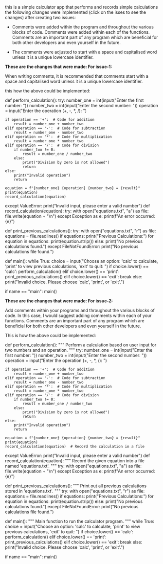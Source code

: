 this is a simple calculator app that performs and records simple calculations 
the following changes were implemented (click on the isses to see the changes) after creating two issues:

- Comments were added within the program and throughout the various blocks of code. Comments were added within each of the functions. Comments are an important part of any program which are beneficial for both other developers and even yourself in the future.

- The comments were adjusted to start with a space and capitalised word unless it is a unique lowercase identifier.

**These are the changes that were made:
For issue-1:**

When writing comments, it is recommended that comments start with a space and capitalised word unless it is a unique lowercase identifier.

this how the above could be implemented:

def perform_calculation():
try:
number_one = int(input("Enter the first number: "))
number_two = int(input("Enter the second number: "))
operation = input("Enter the operation (+, -, *, /): ")

    if operation == '+':  # Code for addition
        result = number_one + number_two
    elif operation == '-':  # Code for subtraction
        result = number_one - number_two
    elif operation == '*':  # Code for multiplication
        result = number_one * number_two
    elif operation == '/':  # Code for division
        if number_two != 0:
            result = number_one / number_two
        else:
            print("Division by zero is not allowed")
            return
    else:
        print("Invalid operation")
        return

    equation = f"{number_one} {operation} {number_two} = {result}"
    print(equation)
    record_calculation(equation)

except ValueError:
    print("Invalid input, please enter a valid number")
def record_calculation(equation):
try:
with open("equations.txt", "a") as file:
file.write(equation + "\n")
except Exception as e:
print(f"An error occurred: {e}")

def print_previous_calculations():
try:
with open("equations.txt", "r") as file:
equations = file.readlines()
if equations:
print("Previous Calculations:")
for equation in equations:
print(equation.strip())
else:
print("No previous calculations found.")
except FileNotFoundError:
print("No previous calculations file found.")

def main():
while True:
choice = input("Choose an option: 'calc' to calculate, 'print' to view previous calculations, 'exit' to quit: ")
if choice.lower() == 'calc':
perform_calculation()
elif choice.lower() == 'print':
print_previous_calculations()
elif choice.lower() == 'exit':
break
else:
print("Invalid choice. Please choose 'calc', 'print', or 'exit'.")

if name == "main":
main()

**These are the changes that were made:
For issue-2:**

Add comments within your programs and throughout the various blocks of code. In this case, I would suggest adding comments within each of your functions. Comments are an important part of any program which are beneficial for both other developers and even yourself in the future.

This is how the above could be implemented:

def perform_calculation():
"""
Perform a calculation based on user input for two numbers and an operation.
"""
try:
number_one = int(input("Enter the first number: "))
number_two = int(input("Enter the second number: "))
operation = input("Enter the operation (+, -, *, /): ")

    if operation == '+':  # Code for addition
        result = number_one + number_two
    elif operation == '-':  # Code for subtraction
        result = number_one - number_two
    elif operation == '*':  # Code for multiplication
        result = number_one * number_two
    elif operation == '/':  # Code for division
        if number_two != 0:
            result = number_one / number_two
        else:
            print("Division by zero is not allowed")
            return
    else:
        print("Invalid operation")
        return

    equation = f"{number_one} {operation} {number_two} = {result}"
    print(equation)
    record_calculation(equation)  # Record the calculation in a file

except ValueError:
    print("Invalid input, please enter a valid number")
def record_calculation(equation):
"""
Record the given equation into a file named 'equations.txt'.
"""
try:
with open("equations.txt", "a") as file:
file.write(equation + "\n")
except Exception as e:
print(f"An error occurred: {e}")

def print_previous_calculations():
"""
Print out all previous calculations stored in 'equations.txt'.
"""
try:
with open("equations.txt", "r") as file:
equations = file.readlines()
if equations:
print("Previous Calculations:")
for equation in equations:
print(equation.strip())
else:
print("No previous calculations found.")
except FileNotFoundError:
print("No previous calculations file found.")

def main():
"""
Main function to run the calculator program.
"""
while True:
choice = input("Choose an option: 'calc' to calculate, 'print' to view previous calculations, 'exit' to quit: ")
if choice.lower() == 'calc':
perform_calculation()
elif choice.lower() == 'print':
print_previous_calculations()
elif choice.lower() == 'exit':
break
else:
print("Invalid choice. Please choose 'calc', 'print', or 'exit'.")

if name == "main":
main()
